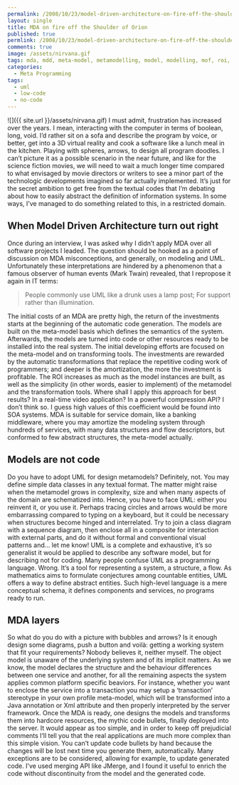 ```yaml
---
permalink: /2008/10/23/model-driven-architecture-on-fire-off-the-shoulder-of-orion
layout: single
title: MDA on fire off the Shoulder of Orion
published: true
permlink: /2008/10/23/model-driven-architecture-on-fire-off-the-shoulder-of-orion
comments: true
image: /assets/nirvana.gif
tags: mda, mdd, meta-model, metamodelling, model, modelling, mof, roi, uml
categories:
  - Meta Programming
tags:
  - uml
  - low-code 
  - no-code
---
```

![]({{ site.url }}/assets/nirvana.gif)
I must admit, frustration has increased over the years. I mean, interacting with the computer in terms of boolean, long, void. I’d rather sit on a sofa and describe the program by voice, or better, get into a 3D virtual reality and cook a software like a lunch meal in the kitchen. Playing with spheres, arrows, to design all program doodles.
I can’t picture it as a possible scenario in the near future, and like for the science fiction movies, we will need to wait a much longer time compared to what envisaged by movie directors or writers to see a minor part of the technologic developments imagined so far actually implemented.
It’s just for the secret ambition to get free from the textual codes that I’m debating about how to easily abstract the definition of information systems. In some ways, I’ve managed to do something related to this, in a restricted domain.

## When Model Driven Architecture turn out right
Once during an interview, I was asked why I didn’t apply MDA over all software projects I leaded. The question should be hooked as a point of discussion on MDA misconceptions, and generally, on modeling and UML. Unfortunately these interpretations are hindered by a phenomenon that a famous observer of human events (Mark Twain) revealed, that I repropose it again in IT terms:
>People commonly use UML like a drunk uses a lamp post; For support rather than illumination.

The initial costs of an MDA are pretty high, the return of the investments starts at the beginning of the automatic code generation. The models are built on the meta-model basis which defines the semantics of the system. Afterwards, the models are turned into code or other resources ready to be installed into the real system.
The initial developing efforts are focused on the meta-model and on transforming tools. The investments are rewarded by the automatic transformations that replace the repetitive coding work of programmers; and deeper is the amortization, the more the investment is profitable.
The ROI increases as much as the model instances are built, as well as the simplicity (in other words, easier to implement) of the metamodel and the transformation tools. Where shall I apply this approach for best results? In a real-time video application? In a powerful compression API? I don’t think so. I guess high values of this coefficient would be found into SOA systems.
MDA is suitable for service domain, like a banking middleware, where you may amortize the modeling system through hundreds of services, with many data structures and flow descriptors, but conformed to few abstract structures, the meta-model actually.

## Models are not code
Do you have to adopt UML for design metamodels? Definitely, not. You may define simple data classes in any textual format. The matter might raise when the metamodel grows in complexity, size and when many aspects of the domain are schematized into. Hence, you have to face UML: either you reinvent it, or you use it.
Perhaps tracing circles and arrows would be more embarrassing compared to typing on a keyboard, but it could be necessary when structures become hinged and interrelated. Try to join a class diagram with a sequence diagram, then enclose all in a composite for interaction with external parts, and do it without formal and conventional visual patterns and… let me know!
UML is a complete and exhaustive, it’s so generalist it would be applied to describe any software model, but for describing not for coding.
Many people confuse UML as a programming language. Wrong. It’s a tool for representing a system, a structure, a flow. As mathematics aims to formulate conjectures among countable entities, UML offers a way to define abstract entities. Such high-level language is a mere conceptual schema, it defines components and services, no programs ready to run.

## MDA layers
So what do you do with a picture with bubbles and arrows? Is it enough design some diagrams, push a button and voilà: getting a working system that fit your requirements? Nobody believes it, neither myself. The object model is unaware of the underlying system and of its implicit matters. As we know, the model declares the structure and the behaviour differences between one service and another, for all the remaining aspects the system applies common platform specific beaviors. For instance, whether you want to enclose the service into a transaction you may setup a ‘transaction’ stereotype in your own profile meta-model, which will be transformed into a Java annotation or Xml attribute and then properly interpreted by the server framework. Once the MDA is ready, one designs the models and transforms them into hardcore resources, the mythic code bullets, finally deployed into the server.
It would appear as too simple, and in order to keep off prejudicial comments I’ll tell you that the real applications are much more complex than this simple vision.
You can’t update code bullets by hand because the changes will be lost next time you generate them, automatically. Many exceptions are to be considered, allowing for example, to update generated code. I’ve used merging API like JMerge, and I found it useful to enrich the code without discontinuity from the model and the generated code.